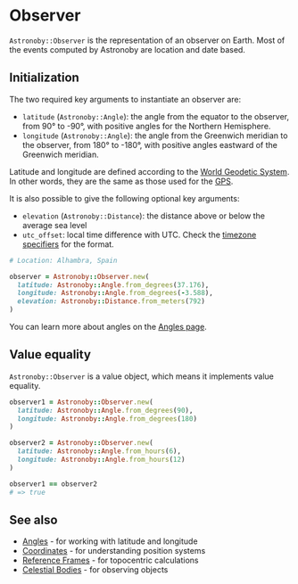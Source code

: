 # Observer

`Astronoby::Observer` is the representation of an observer on Earth. Most of the
events computed by Astronoby are location and date based.

## Initialization

The two required key arguments to instantiate an observer are:
* `latitude` (`Astronoby::Angle`): the angle from the equator to the observer,
  from 90° to -90°, with positive angles for the Northern Hemisphere.
* `longitude` (`Astronoby::Angle`): the angle from the Greenwich meridian to the
  observer, from 180° to -180°, with positive angles eastward of the Greenwich
  meridian.

Latitude and longitude are defined according to the [World Geodetic System].
In other words, they are the same as those used for the [GPS].

It is also possible to give the following optional key arguments:
* `elevation` (`Astronoby::Distance`): the distance above or below the average
  sea level
* `utc_offset`: local time difference with UTC. Check the [timezone specifiers]
  for the format.

```rb
# Location: Alhambra, Spain

observer = Astronoby::Observer.new(
  latitude: Astronoby::Angle.from_degrees(37.176),
  longitude: Astronoby::Angle.from_degrees(-3.588),
  elevation: Astronoby::Distance.from_meters(792)
)
```

You can learn more about angles on the [Angles page].

## Value equality

`Astronoby::Observer` is a value object, which means it implements value
equality.

```rb
observer1 = Astronoby::Observer.new(
  latitude: Astronoby::Angle.from_degrees(90),
  longitude: Astronoby::Angle.from_degrees(180)
)

observer2 = Astronoby::Observer.new(
  latitude: Astronoby::Angle.from_hours(6),
  longitude: Astronoby::Angle.from_hours(12)
)

observer1 == observer2
# => true
```

[World Geodetic System]: https://en.wikipedia.org/wiki/World_Geodetic_System
[GPS]: https://en.wikipedia.org/wiki/GPS
[timezone specifiers]: https://ruby-doc.org/3.4.1/Time.html#class-Time-label-Timezone+Specifiers
[Angles page]: angles.md

## See also
- [Angles](angles.md) - for working with latitude and longitude
- [Coordinates](coordinates.md) - for understanding position systems
- [Reference Frames](reference_frames.md) - for topocentric calculations
- [Celestial Bodies](celestial_bodies.md) - for observing objects
